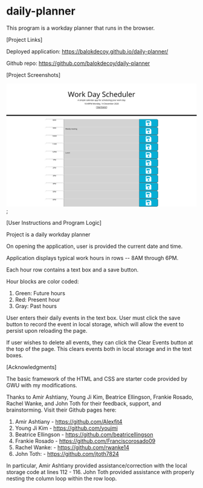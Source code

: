 # daily-planner
This program is a workday planner that runs in the browser.

[Project Links]

Deployed application: https://balokdecoy.github.io/daily-planner/ 

Github repo: https://github.com/balokdecoy/daily-planner

[Project Screenshots]

![Planner Screenshot](./assets/screenshots/planner.png);

[User Instructions and Program Logic]

Project is a daily workday planner

On opening the application, user is provided the current date and time. 

Application displays typical work hours in rows -- 8AM through 6PM. 

Each hour row contains a text box and a save button. 

Hour blocks are color coded: 

1. Green: Future hours
2. Red: Present hour
3. Gray: Past hours

User enters their daily events in the text box. User must click the save button to record the event in local storage, which will allow the event to persist upon reloading the page. 

If user wishes to delete all events, they can click the Clear Events button at the top of the page. This clears events both in local storage and in the text boxes. 

[Acknowledgments]

The basic framework of the HTML and CSS are starter code provided by GWU with my modifications.

Thanks to Amir Ashtiany, Young Ji Kim, Beatrice Ellingson, Frankie Rosado, Rachel Wanke, and John Toth for their feedback, support, and brainstorming. Visit their Github pages here:

1. Amir Ashtiany - https://github.com/Alexfit4
2. Young Ji Kim - https://github.com/youjmi
3. Beatrice Ellingson - https://github.com/beatricellingson
4. Frankie Rosado - https://github.com/Franciscorosado09
5. Rachel Wanke: - https://github.com/rwanke14 
6. John Toth: - https://github.com/jtoth7824 

In particular, Amir Ashtiany provided assistance/correction with the local storage code at lines 112 - 116. John Toth provided assistance with properly nesting the column loop within the row loop.